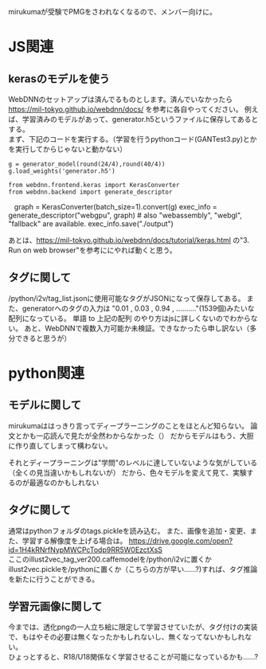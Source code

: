 mirukumaが受験でPMGをさわれなくなるので、メンバー向けに。  
# JS関連

## kerasのモデルを使う
WebDNNのセットアップは済んでるものとします。済んでいなかったら https://mil-tokyo.github.io/webdnn/docs/ を参考に各自やってください。
例えば、学習済みのモデルがあって、generator.h5というファイルに保存してあるとする。  
まず、下記のコードを実行する。（学習を行うpythonコード(GANTest3.py)とかを実行してからじゃないと動かない）
    
    g = generator_model(round(24/4),round(40/4))
    g.load_weights('generator.h5')

    from webdnn.frontend.keras import KerasConverter
    from webdnn.backend import generate_descriptor

    graph = KerasConverter(batch_size=1).convert(g)
    exec_info = generate_descriptor("webgpu", graph)  # also "webassembly", "webgl", "fallback" are available.
    exec_info.save("./output")
    
あとは、https://mil-tokyo.github.io/webdnn/docs/tutorial/keras.html の"3. Run on web browser"を参考ににやれば動くと思う。
## タグに関して
/python/i2v/tag_list.jsonに使用可能なタグがJSONになって保存してある。
また、generatorへのタグの入力は
"0.01 , 0.03 , 0.94 , .........."(1539個)みたいな配列になっている。
単語 to 上記の配列 のやり方はjsに詳しくないのでわからない。
あと、WebDNNで複数入力可能か未検証。できなかったら申し訳ない（多分できると思うが）

# python関連
## モデルに関して
mirukumaははっきり言ってディープラーニングのことをほとんど知らない。
論文とかも一応読んで見たが全然わからなかった（）
だからモデルはもう、大胆に作り直してしまって構わない。

それとディープラーニングは"学問"のレベルに達していないような気がしている（全くの見当違いかもしれないが）
だから、色々モデルを変えて見て、実験するのが最適なのかもしれない

## タグに関して
通常はpythonフォルダのtags.pickleを読み込む。
また、画像を追加・変更、また、学習する解像度を上げる場合は。
https://drive.google.com/open?id=1H4kRNrfNypMWCPcTodp9RR5W0EzctXsS  
ここのillust2vec_tag_ver200.caffemodelを/python/i2vに置くか
illust2vec.pickleを/pythonに置くか（こちらの方が早い......?)すれば、タグ推論を新たに行うことができる。

## 学習元画像に関して
今までは、透化pngの一人立ち絵に限定して学習させていたが、タグ付けの実装で、もはやその必要は無くなったかもしれないし、無くなってないかもしれない。  
ひょっとすると、R18/U18関係なく学習させることが可能になっているかも......?
